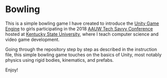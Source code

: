 Bowling
=======

This is a simple bowling game I have created to introduce the
[Unity Game Engine](https://unity3d.com) to girls participating in the 2018
[AAUW Tech Savvy Conference](https://www.aauw.org/what-we-do/stem-education/tech-savvy/)
hosted at [Kentucky State University](http://www.kysu.edu),
where I teach computer science and video game development.

Going through the repository step by step as described in the instruction file,
this simple bowling game touches on the basics of Unity,
most notably physics using rigid bodies, kinematics, and prefabs.

Enjoy!
